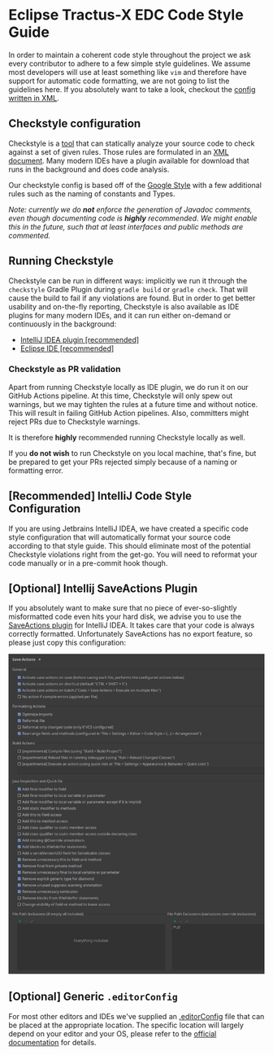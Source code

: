 # Eclipse Tractus-X EDC Code Style Guide

In order to maintain a coherent code style throughout the project we ask every contributor to adhere to a few simple
style guidelines. We assume most developers will use at least something like `vim` and therefore have support for
automatic code formatting, we are not going to list the guidelines here. If you absolutely want to take a look, checkout
the [config written in XML](resources/tx-checkstyle-config.xml).

## Checkstyle configuration

Checkstyle is a [tool](https://checkstyle.sourceforge.io/) that can statically analyze your source code to check against
a set of given rules. Those rules are formulated in an [XML document](resources/tx-checkstyle-config.xml). Many modern
IDEs have a plugin available for download that runs in the background and does code analysis.

Our checkstyle config is based off of the [Google Style](https://checkstyle.sourceforge.io/google_style.html) with a few
additional rules such as the naming of constants and Types.

_Note: currently we do **not** enforce the generation of Javadoc comments, even though documenting code is **highly**
recommended. We might enable this in the future, such that at least interfaces and public methods are commented._

## Running Checkstyle

Checkstyle can be run in different ways: implicitly we run it through the `checkstyle` Gradle Plugin
during `gradle build` or `gradle check`. That will cause the build to fail if any violations are found. But in order to get better
usability and on-the-fly reporting, Checkstyle is also available as IDE plugins for many modern IDEs, and it can run
either on-demand or continuously in the background:

- [IntelliJ IDEA plugin [recommended]](https://plugins.jetbrains.com/plugin/1065-checkstyle-idea)
- [Eclipse IDE [recommended]](https://checkstyle.org/eclipse-cs/#!/)

### Checkstyle as PR validation

Apart from running Checkstyle locally as IDE plugin, we do run it on
our GitHub Actions pipeline. At this time, Checkstyle will only spew out warnings, but
we may tighten the rules at a future time and without notice. This will result in failing GitHub Action pipelines. Also,
committers might reject PRs due to Checkstyle warnings.

It is therefore **highly** recommended running Checkstyle locally as well.

If you **do not wish** to run Checkstyle on you local machine, that's fine, but be prepared to get your PRs rejected
simply because of a naming or formatting error.

## [Recommended] IntelliJ Code Style Configuration

If you are using Jetbrains IntelliJ IDEA, we have created a specific code style configuration that will automatically
format your source code according to that style guide. This should eliminate most of the potential Checkstyle violations
right from the get-go. You will need to reformat your code manually or in a pre-commit hook though.

## [Optional] Intellij SaveActions Plugin

If you absolutely want to make sure that no piece of ever-so-slightly misformatted code even hits your hard disk, we
advise you to use the [SaveActions plugin](https://plugins.jetbrains.com/plugin/7642-save-actions) for IntelliJ IDEA. It
takes care that your code is always correctly formatted. Unfortunately SaveActions has no export feature, so please just
copy this configuration:

![SaveActions configuration](resources/save_actions_scr.png)

## [Optional] Generic `.editorConfig`

For most other editors and IDEs we've supplied an [.editorConfig](resources/tx-codestyle.editorconfig) file that can be
placed at the appropriate location. The specific location will largely depend on your editor and your OS, please refer
to the
[official documentation](https://editorconfig.org) for details.
